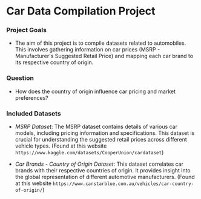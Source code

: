 # Car Data Compilation Project

### Project Goals
* The aim of this project is to compile datasets related to automobiles. This involves gathering information on car prices (MSRP - Manufacturer's Suggested Retail Price) and mapping each car brand to its respective country of origin.

### Question
* How does the country of origin influence car pricing and market preferences?

### Included Datasets
* *MSRP Dataset*: The MSRP dataset contains details of various car models, including pricing information and specifications. This dataset is crucial for understanding the suggested retail prices across different vehicle types. (Found at this website `https://www.kaggle.com/datasets/CooperUnion/cardataset`)

* *Car Brands - Country of Origin Dataset*: This dataset correlates car brands with their respective countries of origin. It provides insight into the global representation of different automotive manufacturers. (Found at this website `https://www.canstarblue.com.au/vehicles/car-country-of-origin/`)





